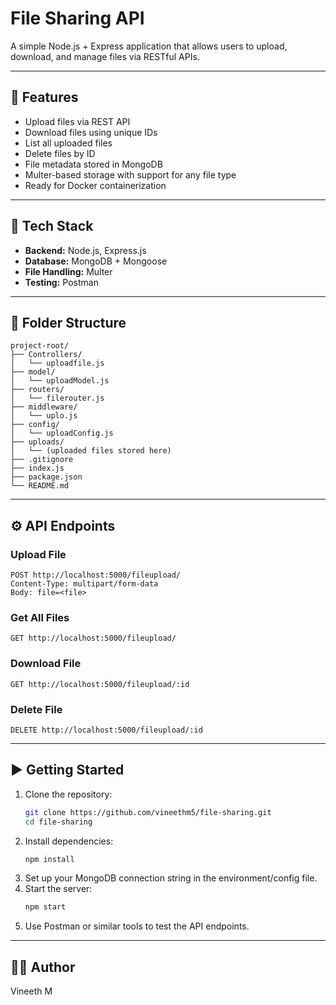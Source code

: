 # File Sharing API

A simple Node.js + Express application that allows users to upload, download, and manage files via RESTful APIs.

---

## 🚀 Features

- Upload files via REST API
- Download files using unique IDs
- List all uploaded files
- Delete files by ID
- File metadata stored in MongoDB
- Multer-based storage with support for any file type
- Ready for Docker containerization

---

## 💠 Tech Stack

- **Backend:** Node.js, Express.js
- **Database:** MongoDB + Mongoose
- **File Handling:** Multer
- **Testing:** Postman

---

## 📂 Folder Structure

```
project-root/
├── Controllers/
│   └── uploadfile.js
├── model/
│   └── uploadModel.js
├── routers/
│   └── filerouter.js
├── middleware/
│   └── uplo.js
├── config/
│   └── uploadConfig.js
├── uploads/
│   └── (uploaded files stored here)
├── .gitignore
├── index.js
├── package.json
└── README.md
```

---

## ⚙️ API Endpoints

### Upload File

    POST http://localhost:5000/fileupload/
    Content-Type: multipart/form-data
    Body: file=<file>

### Get All Files

    GET http://localhost:5000/fileupload/

### Download File

    GET http://localhost:5000/fileupload/:id

### Delete File

    DELETE http://localhost:5000/fileupload/:id

---

## ▶️ Getting Started

1. Clone the repository:
   ```sh
   git clone https://github.com/vineethm5/file-sharing.git
   cd file-sharing
   ```
2. Install dependencies:
   ```sh
   npm install
   ```
3. Set up your MongoDB connection string in the environment/config file.
4. Start the server:
   ```sh
   npm start
   ```
5. Use Postman or similar tools to test the API endpoints.

---

## 👨‍💻 Author

Vineeth M
